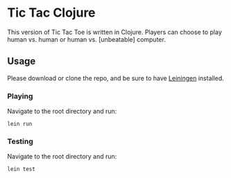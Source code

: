 # Tic Tac Clojure

This version of Tic Tac Toe is written in Clojure. Players can choose to play human vs. human or human vs. [unbeatable] computer. 

## Usage

Please download or clone the repo, and be sure to have [Leiningen](https://leiningen.org) installed.

### Playing

Navigate to the root directory and run: 

    lein run

### Testing
Navigate to the root directory and run:

    lein test
